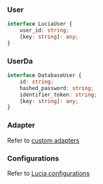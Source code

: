 ### User

```ts
interface LuciaUser {
    user_id: string;
    [key: string]: any;
}
```

### UserDa

```ts
interface DatabaseUser {
    id: string;
    hashed_password: string;
    identifier_token: string;
    [key: string]: any;
}
```

### Adapter

Refer to [custom adapters](/adapters/custom)

### Configurations

Refer to [Lucia configurations](/configurations)
